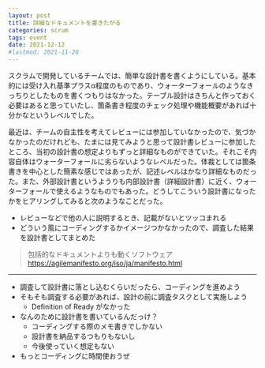 ```yaml
---
layout: post
title: 詳細なドキュメントを書きたがる
categories: scrum
tags: event
date: 2021-12-12
#lastmod: 2021-11-28
---
```

スクラムで開発しているチームでは、簡単な設計書を書くようにしている。基本的には受け入れ基準プラスα程度のものであり、ウォーターフォールのようなきっちりとしたものを書くつもりはなかった。テーブル設計はきちんと作っておく必要はあると思っていたし、箇条書き程度のチェック処理や機能概要があれば十分かなというレベルでした。

最近は、チームの自主性を考えてレビューには参加していなかったので、気づかなかったのだけれども、たまには見てみようと思って設計書レビューに参加したところ、当初の設計書の想定よりもずっと詳細なものができていた。それこそ内容自体はウォーターフォールに劣らないようなレベルだった。体裁としては箇条書きを中心とした簡素な感じではあったが、記述レベルはかなり詳細なものだった。また、外部設計書というようりも内部設計書（詳細設計書）に近く、ウォーターフォールで使えるようなものでもあった。どうしてこういう設計書になったかをヒアリングしてみると次のようなことだった。

* レビューなどで他の人に説明するとき、記載がないとツッコまれる
* どういう風にコーディングするかイメージつかなかったので、調査した結果を設計書としてまとめた

> 包括的なドキュメントよりも動くソフトウェア
> https://agilemanifesto.org/iso/ja/manifesto.html

---

* 調査して設計書に落とし込むくらいだったら、コーディングを進めよう
* そもそも調査する必要があれば、設計の前に調査タスクとして実施しよう
  * Definition of Ready がなかった
* なんのために設計書を書いているんだっけ？
  * コーディングする際のメモ書きでしかない
  * 設計書を納品するつもりもないし
  * 今後使っていく想定もない
* もっとコーディングに時間使おうぜ